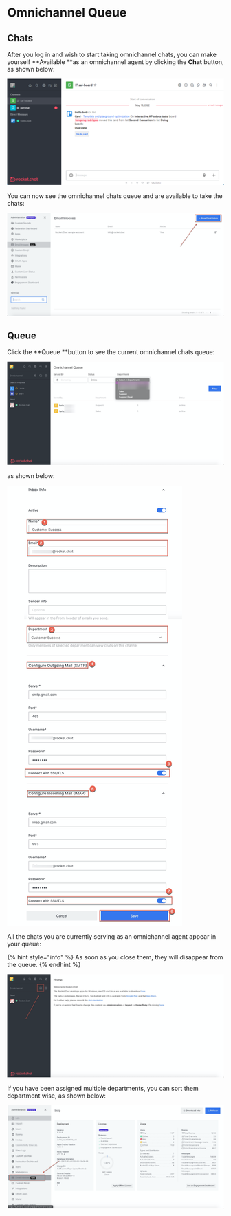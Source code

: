 # Omnichannel Queue

## Chats

After you log in and wish to start taking omnichannel chats, you can make yourself **Available **as an omnichannel agent by clicking the **Chat** button, as shown below:

![](<../../../.gitbook/assets/image (236).png>)

You can now see the omnichannel chats queue and are available to take the chats:

![](<../../../.gitbook/assets/image (233).png>)

## Queue

Click the **Queue **button to see the current omnichannel chats queue:

![](<../../../.gitbook/assets/image (229).png>)

as shown below:

![](<../../../.gitbook/assets/image (234).png>)

All the chats you are currently serving as an omnichannel agent appear in your queue: 

{% hint style="info" %}
As soon as you close them, they will disappear from the queue.
{% endhint %}

![](<../../../.gitbook/assets/image (230).png>)

If you have been assigned multiple departments, you can sort them department wise, as shown below:

![](<../../../.gitbook/assets/image (232).png>)
